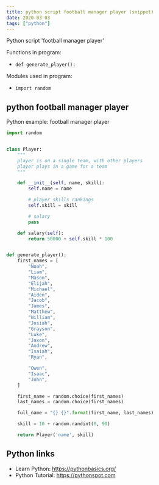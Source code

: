 ```yaml
---
title: python script football manager player (snippet)
date: 2020-03-03
tags: ["python"]
---
```

Python script 'football manager player'

Functions in program: 
* `def generate_player():`

Modules used in program: 
* `import random`

## python football manager player

Python example: football manager player

```python
import random


class Player:
    """
    player is on a single team, with other players
    player plays in a game for a team
    """

    def __init__(self, name, skill):
        self.name = name

        # player skills rankings
        self.skill = skill

        # salary
        pass

    def salary(self):
        return 50000 + self.skill * 100


def generate_player():
    first_names = [
        "Noah",
        "Liam",
        "Mason",
        "Elijah",
        "Michael",
        "Aiden",
        "Jacob",
        "James",
        "Matthew",
        "William",
        "Josiah",
        "Grayson",
        "Luke",
        "Jaxon",
        "Andrew",
        "Isaiah",
        "Ryan",

        "Owen",
        "Isaac",
        "John",
    ]

    first_name = random.choice(first_names)
    last_names = random.choice(first_names)

    full_name = "{} {}".format(first_name, last_names)

    skill = 10 + random.randint(0, 90)

    return Player('name', skill)


```

## Python links

- Learn Python: https://pythonbasics.org/
- Python Tutorial: https://pythonspot.com
